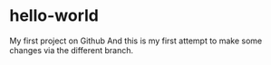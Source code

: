 # hello-world
My first project on Github
And this is my first attempt to make some changes via the different branch.
